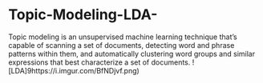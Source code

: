 # Topic-Modeling-LDA-
Topic modeling is an unsupervised machine learning technique that’s capable of scanning a set of documents, detecting word and phrase patterns within them, and automatically clustering word groups and similar expressions that best characterize a set of documents.
![LDA]9https://i.imgur.com/BfNDjvf.png)
